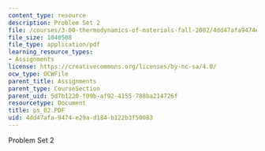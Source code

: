 ```yaml
---
content_type: resource
description: Problem Set 2
file: /courses/3-00-thermodynamics-of-materials-fall-2002/4dd47afa9474e29ad184b122b3f50083_ps_02.PDF
file_size: 1040508
file_type: application/pdf
learning_resource_types:
- Assignments
license: https://creativecommons.org/licenses/by-nc-sa/4.0/
ocw_type: OCWFile
parent_title: Assignments
parent_type: CourseSection
parent_uid: 5d7b1220-f09b-af92-4155-788ba214726f
resourcetype: Document
title: ps_02.PDF
uid: 4dd47afa-9474-e29a-d184-b122b3f50083
---
```

Problem Set 2